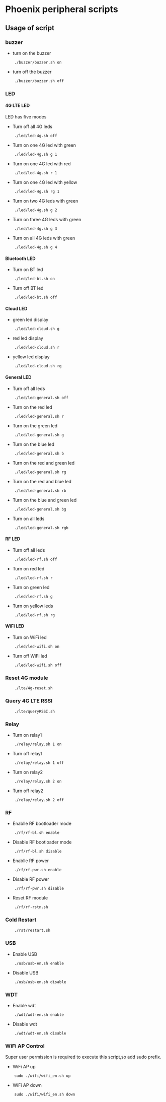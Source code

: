 # Phoenix peripheral scripts

## Usage of script

### buzzer

- turn on the buzzer
```shell
    ./buzzer/buzzer.sh on
```

- turn off the buzzer
```shell
    ./buzzer/buzzer.sh off
```

### LED

#### 4G LTE LED

LED has five modes
- Turn off all 4G leds
```shell
    ./led/led-4g.sh off
```

- Turn on one 4G led with green
```shell
    ./led/led-4g.sh g 1
```

- Turn on one 4G led with red
```shell
    ./led/led-4g.sh r 1
```

- Turn on one 4G led with yellow
```shell
    ./led/led-4g.sh rg 1
```

- Turn on two 4G leds with green
```shell
    ./led/led-4g.sh g 2
```

- Turn on three 4G leds with green
```shell
    ./led/led-4g.sh g 3
```

- Turn on all 4G leds with green
```shell
    ./led/led-4g.sh g 4
```

#### Bluetooth LED

- Turn on BT led
```shell
    ./led/led-bt.sh on
```

- Turn off BT led
```shell
    ./led/led-bt.sh off
```

#### Cloud LED

- green led display
```shell
    ./led/led-cloud.sh g
```

- red led display
```shell
    ./led/led-cloud.sh r
```

- yellow led display
```shell
    ./led/led-cloud.sh rg
```

#### General LED
- Turn off all leds
```shell
    ./led/led-general.sh off
```

- Turn on the red led
```shell
    ./led/led-general.sh r
```

- Turn on the green led
```shell
    ./led/led-general.sh g
```

- Turn on the blue led
```shell
    ./led/led-general.sh b
```

- Turn on the red and green led
```shell
    ./led/led-general.sh rg
```

- Turn on the red and blue led
```shell
    ./led/led-general.sh rb
```

- Turn on the blue and green led
```shell
    ./led/led-general.sh bg
```

- Turn on all leds
```shell
    ./led/led-general.sh rgb
```

#### RF LED
- Turn off all leds
```shell
    ./led/led-rf.sh off
```

- Turn on red led
```shell
    ./led/led-rf.sh r
```

- Turn on green led
```shell
    ./led/led-rf.sh g
```

- Turn on yellow leds
```shell
    ./led/led-rf.sh rg
```

#### WiFi LED
- Turn on WiFi led
```shell
    ./led/led-wifi.sh on
```

- Turn off WiFi led
```shell
    ./led/led-wifi.sh off
```

### Reset 4G module
```shell
    ./lte/4g-reset.sh
```

### Query 4G LTE RSSI

```shell
    ./lte/queryRSSI.sh
```

### Relay

- Turn on relay1
```shell
    ./relay/relay.sh 1 on
```

- Turn off relay1
```shell
    ./relay/relay.sh 1 off
```

- Turn on relay2
```shell
    ./relay/relay.sh 2 on
```

- Turn off relay2
```shell
    ./relay/relay.sh 2 off
```

### RF 

- Enablle RF bootloader mode
```shell
    ./rf/rf-bl.sh enable
```

- Disable RF bootloader mode
```shell
    ./rf/rf-bl.sh disable
```

- Enablle RF power
```shell
    ./rf/rf-pwr.sh enable
```

- Disable RF power
```shell
    ./rf/rf-pwr.sh disable
```

- Reset RF module
```shell
    ./rf/rf-rstn.sh
```

### Cold Restart

```sh
    ./rst/restart.sh
```

### USB

- Enable USB
```shell
    ./usb/usb-en.sh enable
```

- Disable USB
```shell
    ./usb/usb-en.sh disable
```

### WDT

- Enable wdt
```shell
    ./wdt/wdt-en.sh enable
```

- Disable wdt
```shell
    ./wdt/wdt-en.sh disable
```

### WiFi AP Control
Super user permission is required to execute this script,so add sudo prefix.

- WiFi AP up
```shell
    sudo ./wifi/wifi_en.sh up
```

- WiFi AP down
```shell
    sudo ./wifi/wifi_en.sh down
```